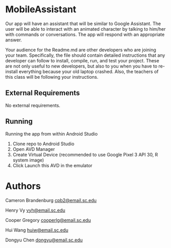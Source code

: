 # MobileAssistant

Our app will have an assistant that will be similar to Google Assistant. The user
will be able to interact with an animated character by talking to him/her with commands 
or conversations. The app will respond with an appropriate answer.

Your audience for the Readme.md are other developers who are joining your team.
Specifically, the file should contain detailed instructions that any developer
can follow to install, compile, run, and test your project. These are not only
useful to new developers, but also to you when you have to re-install everything
because your old laptop crashed. Also, the teachers of this class will be
following your instructions.

## External Requirements

No external requirements.

## Running

Running the app from within Android Studio
1. Clone repo to Android Studio
2. Open AVD Manager
3. Create Virtual Device (recommended to use Google Pixel 3 API 30, R system image)
4. Click Launch this AVD in the emulator

# Authors

Cameron Brandenburg cpb2@email.sc.edu

Henry Vy vyh@email.sc.edu

Cooper Gregory cooperlg@email.sc.edu

Hui Wang huiw@email.sc.edu

Dongyu Chen dongyu@email.sc.edu

